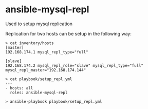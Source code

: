 # ansible-mysql-repl

Used to setup mysql replication

Replication for two hosts can be setup in the following way:
```
> cat inventory/hosts
[master]
192.168.174.1 mysql_repl_type="full"

[slave]
192.168.174.2 mysql_repl_role="slave" mysql_repl_type="full" mysql_repl_master="192.168.174.144"

> cat playbook/setup_repl.yml
--- 
- hosts: all
  roles: ansible-mysql-repl

> ansible-playbook playbook/setup_repl.yml

```
